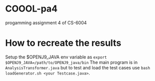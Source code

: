 # COOOL-pa4
progamming assignment 4 of CS-6004

# How to recreate the results
Setup the $OPENJ9_JAVA env variable as `export $OPENJ9_JAVA=/path/to/OPENJ9_java/bin`
The main program is in `AnalysisTransformer.java` but to test and load the test cases use `bash loadGenerator.sh <your Testcase.java>`.
